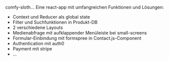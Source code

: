 comfy-sloth...
Eine react-app mit umfangreichen Funktionen und Lösungen: 
- Context und Reducer als global state
- Filter und Suchfunktionen in Produkt-DB
- 2 verschiedene Layouts
- Medienabfrage mit aufklappender Menüleiste bei small-screens
- Formular-Einbindung mit formspree in Contact.js-Component
- Authentication mit auth0
- Payment mit stripe
- ...